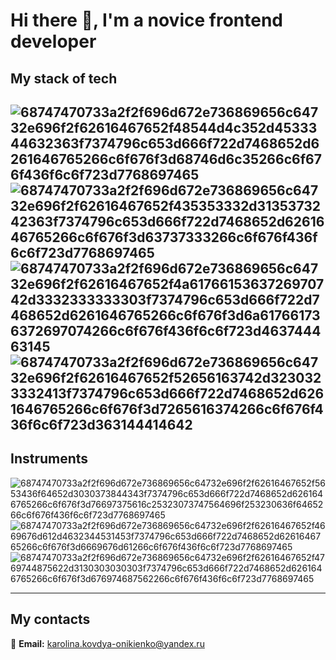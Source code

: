 # Hi there 👋, I'm a novice frontend developer
## My stack of tech
![68747470733a2f2f696d672e736869656c64732e696f2f62616467652f48544d4c352d4533344632363f7374796c653d666f722d7468652d6261646765266c6f676f3d68746d6c35266c6f676f436f6c6f723d7768697465](https://github.com/karolina-kovdya/karolina-kovdya/assets/107319837/e4c3e95c-7520-4539-960f-b4254a5df3e8) ![68747470733a2f2f696d672e736869656c64732e696f2f62616467652f435353332d3135373242363f7374796c653d666f722d7468652d6261646765266c6f676f3d63737333266c6f676f436f6c6f723d7768697465](https://github.com/karolina-kovdya/karolina-kovdya/assets/107319837/52e4f995-8c95-445a-baec-ea9837cc148b) ![68747470733a2f2f696d672e736869656c64732e696f2f62616467652f4a6176615363726970742d3332333333303f7374796c653d666f722d7468652d6261646765266c6f676f3d6a617661736372697074266c6f676f436f6c6f723d463744463145](https://github.com/karolina-kovdya/karolina-kovdya/assets/107319837/41744475-101d-4b8c-9678-0b25d200fe35) ![68747470733a2f2f696d672e736869656c64732e696f2f62616467652f52656163742d3230323332413f7374796c653d666f722d7468652d6261646765266c6f676f3d7265616374266c6f676f436f6c6f723d363144414642](https://github.com/karolina-kovdya/karolina-kovdya/assets/107319837/b1a85748-6384-4ddc-a677-a3760f67fe8b)
---
## Instruments
![68747470733a2f2f696d672e736869656c64732e696f2f62616467652f5653436f64652d3030373844343f7374796c653d666f722d7468652d6261646765266c6f676f3d76697375616c25323073747564696f253230636f6465266c6f676f436f6c6f723d7768697465](https://github.com/karolina-kovdya/karolina-kovdya/assets/107319837/a415d79a-9edf-408a-ab25-e84b29ecf10e) ![68747470733a2f2f696d672e736869656c64732e696f2f62616467652f4669676d612d4632344531453f7374796c653d666f722d7468652d6261646765266c6f676f3d6669676d61266c6f676f436f6c6f723d7768697465](https://github.com/karolina-kovdya/karolina-kovdya/assets/107319837/14b0b5eb-4331-4912-b870-a697b0e59662) ![68747470733a2f2f696d672e736869656c64732e696f2f62616467652f4769744875622d3130303030303f7374796c653d666f722d7468652d6261646765266c6f676f3d676974687562266c6f676f436f6c6f723d7768697465](https://github.com/karolina-kovdya/karolina-kovdya/assets/107319837/617525ee-8d70-480c-9671-1448fc47d5dc)

---
## My contacts
📧 **Email:** karolina.kovdya-onikienko@yandex.ru


<!--
**karolina-kovdya/karolina-kovdya** is a ✨ _special_ ✨ repository because its `README.md` (this file) appears on your GitHub profile.

Here are some ideas to get you started:

- 🔭 I’m currently working on ...
- 🌱 I’m currently learning ...
- 👯 I’m looking to collaborate on ...
- 🤔 I’m looking for help with ...
- 💬 Ask me about ...
- 📫 How to reach me: ...
- 😄 Pronouns: ...
- ⚡ Fun fact: ...
-->
